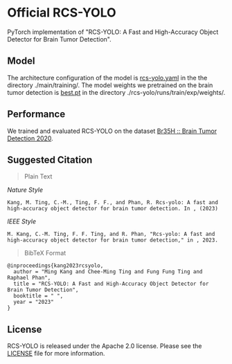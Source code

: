 # Official RCS-YOLO
PyTorch implementation of "RCS-YOLO: A Fast and High-Accuracy Object Detector for Brain Tumor Detection".

## Model
The architecture configuration of the model is [rcs-yolo.yaml](https://github.com/mkang315/rcs-yolo/blob/main/main/training/rsc-yolo.yaml) in the the directory ./main/training/. The model weights we pretrained on the brain tumor detection is [best.pt](https://github.com/mkang315/rcs-yolo/blob/main/runs/train/exp/weights/best.pt) in the directory ./rcs-yolo/runs/train/exp/weights/.

## Performance
We trained and evaluated RCS-YOLO on the dataset [Br35H :: Brain Tumor Detection 2020](https://www.kaggle.com/datasets/ahmedhamada0/brain-tumor-detection).

## Suggested Citation
> Plain Text

*Nature Style*
```
Kang, M. Ting, C.-M., Ting, F. F., and Phan, R. Rcs-yolo: A fast and high-accuracy object detector for brain tumor detection. In , (2023)
```

*IEEE Style*
```
M. Kang, C.-M. Ting, F. F. Ting, and R. Phan, "Rcs-yolo: A fast and high-accuracy object detector for brain tumor detection," in , 2023.
```

> BibTeX Format
```
@inproceedings{kang2023rcsyolo,
  author = "Ming Kang and Chee-Ming Ting and Fung Fung Ting and Raphael Phan",
  title = "RCS-YOLO: A Fast and High-Accuracy Object Detector for Brain Tumor Detection",
  booktitle = " ",
  year = "2023"
}
```

## License
RCS-YOLO is released under the Apache 2.0 license. Please see the [LICENSE](https://github.com/mkang315/rcs-yolo/blob/main/LICENSE) file for more information.
